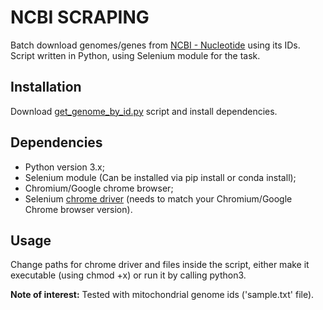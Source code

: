 # NCBI SCRAPING
Batch download genomes/genes from [NCBI - Nucleotide](https://www.ncbi.nlm.nih.gov/nucleotide) using its IDs. Script written in Python, using Selenium module for the task.
## Installation
Download [get_genome_by_id.py](https://raw.githubusercontent.com/Tiago-Minuzzi/lab-stuff/master/ncbi-scraping/get_genome_by_id.py) script and install dependencies.
## Dependencies
- Python version 3.x;
- Selenium module (Can be installed via pip install or conda install);
- Chromium/Google chrome browser;
- Selenium [chrome driver](https://chromedriver.chromium.org/downloads) (needs to match your Chromium/Google Chrome browser version).
## Usage
Change paths for chrome driver and files inside the script, either make it executable (using chmod +x) or run it by calling python3.

**Note of interest:** Tested with mitochondrial genome ids ('sample.txt' file).
